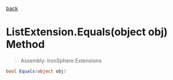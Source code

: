 ﻿

[back](/IronSphere.Extensions/types/ListExtension)

# ListExtension.Equals(object obj) Method

> Assembly: IronSphere.Extensions

```csharp
bool Equals(object obj)
```



 